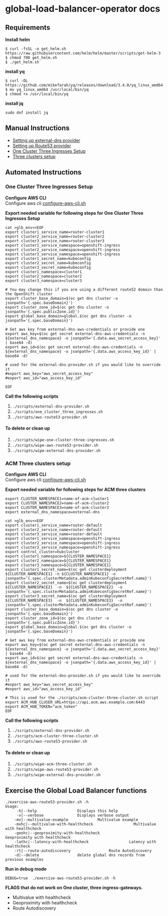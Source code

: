 # global-load-balancer-operator docs 

## Requirements 
**Install helm**
```
$ curl -fsSL -o get_helm.sh https://raw.githubusercontent.com/helm/helm/master/scripts/get-helm-3
$ chmod 700 get_helm.sh
$ ./get_helm.sh
```


**install yq**
```
$ curl -OL https://github.com/mikefarah/yq/releases/download/3.4.0/yq_linux_amd64
$ mv yq_linux_amd64 /usr/local/bin/yq
$ chmod +x /usr/local/bin/yq
```

**install jq**
```
sudo dnf install jq
```

## Manual Instructions  
* [Setting up external-dns provider](external-dns-provider.md)
* [Setting up Route53 provider](aws-route53-provider.md)
* [One Cluster Three Ingresses Setup](one-cluster-three-ingresses.md)
* [Three clusters setup](three-clusters.md)

## Automated Instructions  
### One Cluster Three Ingresses Setup

**Configure AWS CLI**  
Configure aws cli [configure-aws-cli.sh](https://raw.githubusercontent.com/tosin2013/openshift-4-deployment-notes/master/aws/configure-aws-cli.sh)  

**Export needed variable for following steps for One Cluster Three Ingresses Setup**  
```
cat >glb_env<<EOF
export cluster1_service_name=router-cluster1
export cluster2_service_name=router-cluster2
export cluster3_service_name=router-cluster3
export cluster1_service_namespace=openshift-ingress
export cluster2_service_namespace=openshift-ingress
export cluster3_service_namespace=openshift-ingress
export cluster1_secret_name=kubeconfig
export cluster2_secret_name=kubeconfig
export cluster3_secret_name=kubeconfig
export cluster1_namespace=cluster1
export cluster2_namespace=cluster2
export cluster3_namespace=cluster3

# You may change this if you are using a different route52 domain than the OpenShift cluster
export cluster_base_domain=$(oc get dns cluster -o jsonpath='{.spec.baseDomain}')
export cluster_zone_id=$(oc get dns cluster -o jsonpath='{.spec.publicZone.id}')
export global_base_domain=global.$(oc get dns cluster -o jsonpath='{.spec.baseDomain}')

# Get aws key from external-dns-aws-credentials or provide one
export aws_key=$(oc get secret external-dns-aws-credentials -n ${external_dns_namespace} -o jsonpath='{.data.aws_secret_access_key}' | base64 -d)
export aws_id=$(oc get secret external-dns-aws-credentials -n ${external_dns_namespace} -o jsonpath='{.data.aws_access_key_id}' | base64 -d)

# used for the external-dns-provider.sh if you would like to override it
#export aws_key="aws_secret_access_key"
#export aws_id="aws_access_key_id"

EOF
```
**Call the following scripts**  
1. `./scripts/external-dns-provider.sh`
2. `./scripts/one_cluster_three_ingresses.sh`
3. `./scripts/aws-route53-provider.sh`

#### To delete or clean up  
1. `./scripts/wipe-one-cluster-three-ingresses.sh`
2. `./scripts/wipe-aws-route53-provider.sh`
3. `./scripts/wipe-external-dns-provider.sh`

### ACM Three clusters setup

**Configure AWS CLI**  
Configure aws cli [configure-aws-cli.sh](https://raw.githubusercontent.com/tosin2013/openshift-4-deployment-notes/master/aws/configure-aws-cli.sh)  

**Export needed variable for following steps for ACM three clusters**  
```
export CLUSTER_NAMESPACE1=name-of-acm-cluster1
export CLUSTER_NAMESPACE2=name-of-acm-cluster2
export CLUSTER_NAMESPACE3=name-of-acm-cluster3
export external_dns_namespace=external-dns

cat >glb_env<<EOF
export cluster1_service_name=router-default
export cluster2_service_name=router-default
export cluster3_service_name=router-default
export cluster1_service_namespace=openshift-ingress
export cluster2_service_namespace=openshift-ingress
export cluster3_service_namespace=openshift-ingress
export control_cluster=hubcluster
export cluster1_namespace=${CLUSTER_NAMESPACE1}
export cluster2_namespace=${CLUSTER_NAMESPACE1}
export cluster3_namespace=${CLUSTER_NAMESPACE1}
export cluster1_secret_name=$(oc get clusterdeployment ${CLUSTER_NAMESPACE1} -n ${CLUSTER_NAMESPACE1} -o jsonpath='{.spec.clusterMetadata.adminKubeconfigSecretRef.name}')
export cluster2_secret_name=$(oc get clusterdeployment  ${CLUSTER_NAMESPACE2}  -n  ${CLUSTER_NAMESPACE2}  -o jsonpath='{.spec.clusterMetadata.adminKubeconfigSecretRef.name}')
export cluster3_secret_name=$(oc get clusterdeployment  ${CLUSTER_NAMESPACE3}  -n  ${CLUSTER_NAMESPACE3}  -o jsonpath='{.spec.clusterMetadata.adminKubeconfigSecretRef.name}')
export cluster_base_domain=$(oc get dns cluster -o jsonpath='{.spec.baseDomain}')
export cluster_zone_id=$(oc get dns cluster -o jsonpath='{.spec.publicZone.id}')
export global_base_domain=global.$(oc get dns cluster -o jsonpath='{.spec.baseDomain}')

# Get aws key from external-dns-aws-credentials or provide one
export aws_key=$(oc get secret external-dns-aws-credentials -n ${external_dns_namespace} -o jsonpath='{.data.aws_secret_access_key}' | base64 -d)
export aws_id=$(oc get secret external-dns-aws-credentials -n ${external_dns_namespace} -o jsonpath='{.data.aws_access_key_id}' | base64 -d)

# used for the external-dns-provider.sh if you would like to override it
#export aws_key="aws_secret_access_key"
#export aws_id="aws_access_key_id"

# This is used for the ./scripts/acm-cluster-three-cluster.sh script
export ACM_HUB_CLUSER_URL=https://api.acm.aws.example.com:6443
export ACM_HUB_TOKEN="acm_token"
EOF
```

**Call the following scripts**  
1. `./scripts/external-dns-provider.sh`
2. `./scripts/acm-cluster-three-cluster.sh `
3. `./scripts/aws-route53-provider.sh`

#### To delete or clean up  
1. `./scripts/wipe-acm-three-cluster.sh`
2. `./scripts/wipe-aws-route53-provider.sh`
3. `./scripts/wipe-external-dns-provider.sh `

## Exercise the Global Load Balancer functions  
```
./exercise-aws-route53-provider.sh -h
Usage:
     -h|--help                  Displays this help
     -v|--verbose               Displays verbose output
    -mv|--multivalue-example             Multivalue example
    -mvhc|--multivalue-with-healthcheck                  Multivalue with healthcheck
    -geohc|--geoproximity-with-healthcheck                  Geoproximity with healthcheck
    -lathc|--latency-with-healthcheck                  Latency with healthcheck
    -rt|--route-autodiscovery                 Route Autodiscovery
    -d|--delete                 delete global dns records from previous examples
```

**Run in debug mode**  
```
DEBUG=true  ./exercise-aws-route53-provider.sh -h
```

**FLAGS that do not work on One cluster, three ingress-gateways.**  
* Multivalue with healthcheck
* Geoproximity with healthcheck
* Route Autodiscovery

